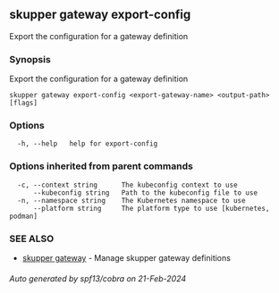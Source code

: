 ## skupper gateway export-config

Export the configuration for a gateway definition

### Synopsis

Export the configuration for a gateway definition

```
skupper gateway export-config <export-gateway-name> <output-path> [flags]
```

### Options

```
  -h, --help   help for export-config
```

### Options inherited from parent commands

```
  -c, --context string      The kubeconfig context to use
      --kubeconfig string   Path to the kubeconfig file to use
  -n, --namespace string    The Kubernetes namespace to use
      --platform string     The platform type to use [kubernetes, podman]
```

### SEE ALSO

* [skupper gateway](skupper_gateway.md)	 - Manage skupper gateway definitions

###### Auto generated by spf13/cobra on 21-Feb-2024
